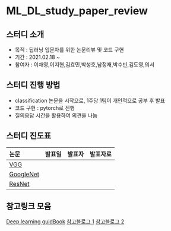 # ML_DL_study_paper_review

## 스터디 소개
- 목적 : 딥러닝 입문자를 위한 논문리뷰 및 코드 구현
- 기간 : 2021.02.18 ~
- 참여자 : 이채영,이지현,김효민,박성호,남정재,박수빈,김도영,의서

## 스터디 진행 방법
- classification 논문을 시작으로, 1주당 1팀이 개인적으로 공부 후 발표
- 코드 구현 : pytorch로 진행
- 질의응답 시간을 활용하여 의견을 나눔

## 스터디 진도표
| 논문 | 발표일 | 발표자 | 발표자료 | 
|:----------------------------|:----------------------------:|:--------------------:|:-------------------:|
| [VGG](https://arxiv.org/pdf/1409.1556.pdf) ||||
| [GoogleNet](https://static.googleusercontent.com/media/research.google.com/ko//pubs/archive/43022.pdf) ||||
| [ResNet](https://arxiv.org/pdf/1512.03385.pdf) ||||

## 참고링크 모음
[Deep learning guidBook](https://hoya012.github.io/blog/deeplearning-classification-guidebook-1/)
[참고블로그 1](https://bskyvision.com/504)
[참고블로그 2](https://blog.naver.com/laonple/220738560542)
